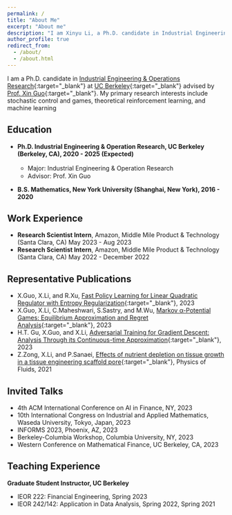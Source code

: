 ```yaml
---
permalink: /
title: "About Me"
excerpt: "About me"
description: "I am Xinyu Li, a Ph.D. candidate in Industrial Engineering & Operations Research at UC Berkeley. My primary research interests include stochastic control and games, theoretical reinforcement learning, and machine learning"
author_profile: true
redirect_from: 
  - /about/
  - /about.html
---
```


I am a Ph.D. candidate in [Industrial Engineering & Operations Research](https://ieor.berkeley.edu){:target="_blank"} at [UC Berkeley](https://www.berkeley.edu){:target="_blank"} advised by [Prof. Xin Guo](https://xinguo.ieor.berkeley.edu/){:target="_blank"}. My primary research interests include stochastic control and games, theoretical reinforcement learning, and machine learning

## Education

- **Ph.D. Industrial Engineering & Operation Research, UC Berkeley (Berkeley, CA), 2020 - 2025 (Expected)**

    - Major: Industrial Engineering & Operation Research　　　　　　　 
    - Advisor: Prof. Xin Guo

- **B.S. Mathematics, New York University (Shanghai, New York), 2016 - 2020**

## Work Experience
- **Research Scientist Intern**, Amazon, Middle Mile Product & Technology (Santa Clara, CA)  May 2023 - Aug 2023 
- **Research Scientist Intern**, Amazon, Middle Mile Product & Technology (Santa Clara, CA)  May 2022 - December 2022


## Representative Publications
- X.Guo, X.Li, and R.Xu, [Fast Policy Learning for Linear Quadratic Regulator with Entropy Regularization](https://arxiv.org/abs/2311.14168){:target="_blank"}, 2023
- X.Guo, X.Li, C.Maheshwari, S.Sastry, and M.Wu, [Markov α-Potential Games: Equilibrium Approximation and Regret Analysis](https://arxiv.org/abs/2305.12553){:target="_blank"}, 2023
- H.T. Gu, X.Guo, and X.Li, [Adversarial Training for Gradient Descent: Analysis Through its Continuous-time Approximation](https://arxiv.org/abs/2105.08037){:target="_blank"}, 2023
- Z.Zong, X.Li, and P.Sanaei, [Effects of nutrient depletion on tissue growth in a tissue engineering scaffold pore](https://aip.scitation.org/doi/10.1063/5.0071171){:target="_blank"}, Physics of Fluids, 2021

## Invited Talks
- 4th ACM International Conference on AI in Finance, NY, 2023
- 10th International Congress on Industrial and Applied Mathematics, Waseda University, Tokyo, Japan, 2023
- INFORMS 2023, Phoenix, AZ, 2023
- Berkeley-Columbia Workshop, Columbia University, NY, 2023
- Western Conference on Mathematical Finance, UC Berkeley, CA, 2023

## Teaching Experience
**Graduate Student Instructor, UC Berkeley**
- IEOR 222: Financial Engineering, Spring 2023
- IEOR 242/142: Application in Data Analysis, Spring 2022, Spring 2021

